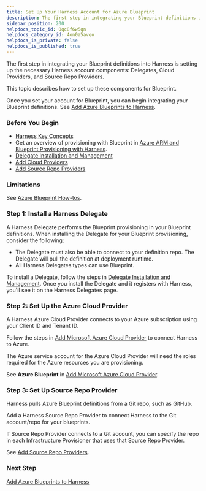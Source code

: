 ```yaml
---
title: Set Up Your Harness Account for Azure Blueprint
description: The first step in integrating your Blueprint definitions into Harness is setting up the necessary Harness account components --  Delegates, Cloud Providers, and Source Repo Providers. This topic describ…
sidebar_position: 200
helpdocs_topic_id: 0qc8f6w5qn
helpdocs_category_id: 4on0a5avqo
helpdocs_is_private: false
helpdocs_is_published: true
---
```


The first step in integrating your Blueprint definitions into Harness is setting up the necessary Harness account components: Delegates, Cloud Providers, and Source Repo Providers.

This topic describes how to set up these components for Blueprint.

Once you set your account for Blueprint, you can begin integrating your Blueprint definitions. See [Add Azure Blueprints to Harness](add-azure-blueprints-to-harness.md).


### Before You Begin

* [Harness Key Concepts](https://docs.harness.io/article/4o7oqwih6h-harness-key-concepts)
* Get an overview of provisioning with Blueprint in [Azure ARM and Blueprint Provisioning with Harness](../../concepts-cd/deployment-types/azure-arm-and-blueprint-provision-with-harness.md).
* [Delegate Installation and Management](https://docs.harness.io/article/h9tkwmkrm7-delegate-installation)
* [Add Cloud Providers](https://docs.harness.io/article/whwnovprrb-cloud-providers)
* [Add Source Repo Providers](https://docs.harness.io/article/ay9hlwbgwa-add-source-repo-providers)

### Limitations

See [Azure Blueprint How-tos](azure-blueprint-how-tos.md).

### Step 1: Install a Harness Delegate

A Harness Delegate performs the Blueprint provisioning in your Blueprint definitions. When installing the Delegate for your Blueprint provisioning, consider the following:

* The Delegate must also be able to connect to your definition repo. The Delegate will pull the definition at deployment runtime.
* All Harness Delegates types can use Blueprint.

To install a Delegate, follow the steps in [Delegate Installation and Management](https://docs.harness.io/article/h9tkwmkrm7-delegate-installation). Once you install the Delegate and it registers with Harness, you'll see it on the Harness Delegates page.

### Step 2: Set Up the Azure Cloud Provider

A Harness Azure Cloud Provider connects to your Azure subscription using your Client ID and Tenant ID.

Follow the steps in [Add Microsoft Azure Cloud Provider](https://docs.harness.io/article/4n3595l6in-add-microsoft-azure-cloud-provider) to connect Harness to Azure.

The Azure service account for the Azure Cloud Provider will need the roles required for the Azure resources you are provisioning.

See **Azure Blueprint** in [Add Microsoft Azure Cloud Provider](https://docs.harness.io/article/4n3595l6in-add-microsoft-azure-cloud-provider).

### Step 3: Set Up Source Repo Provider

Harness pulls Azure Blueprint definitions from a Git repo, such as GitHub.

Add a Harness Source Repo Provider to connect Harness to the Git account/repo for your blueprints.

If Source Repo Provider connects to a Git account, you can specify the repo in each Infrastructure Provisioner that uses that Source Repo Provider.

See [Add Source Repo Providers](https://docs.harness.io/article/ay9hlwbgwa-add-source-repo-providers).

### Next Step

[Add Azure Blueprints to Harness](add-azure-blueprints-to-harness.md)

